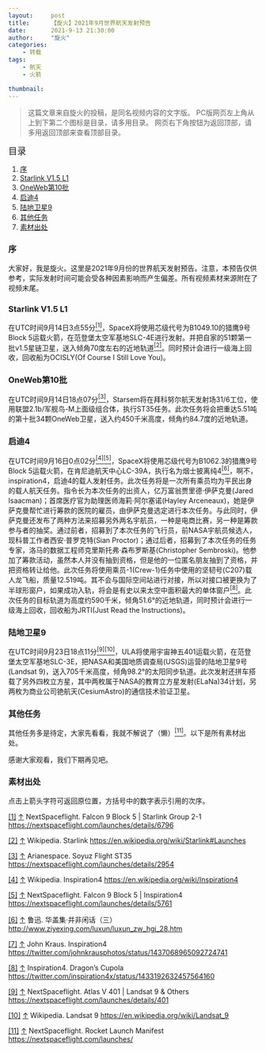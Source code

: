 ```yaml
---
layout:     post
title:      【旋火】2021年9月世界航天发射预告
date:       2021-9-13 21:30:00
author:     "旋火"
categories:
    - 转载
tags:
    - 航天
    - 火箭

thumbnail:
---
```

> 这篇文章来自旋火的投稿，是同名视频内容的文字版。
> PC版网页左上角从上到下第二个图标是目录，请多用目录。
> 网页右下角按钮为返回顶部，请多用返回顶部来查看顶部目录。

<escape><font size=4>目录</font></escape>

1. [序](#序)
2. [Starlink V1.5 L1](#Starlink-V1-5-L1)
3. [OneWeb第10批](#OneWeb第10批)
4. [启迪4](#启迪4)
5. [陆地卫星9](#陆地卫星9)
6. [其他任务](#其他任务)
7. [素材出处](#素材出处)

### 序

大家好，我是旋火。这里是2021年9月份的世界航天发射预告。注意，本预告仅供参考，实际发射时间可能会受各种因素影响而产生偏差。所有视频素材来源附在了视频末尾。

### Starlink V1.5 L1

在UTC时间9月14日3点55分<escape><a name = "ref_1_s" href="#ref_1_d"><sup>[1]</sup></a></escape>，SpaceX将使用芯级代号为B1049.10的猎鹰9号Block 5运载火箭，在范登堡太空军基地SLC-4E进行发射。并把自家的51颗第一批v1.5星链卫星，送入倾角70度左右的近地轨道<escape><a name = "ref_2_s" href="#ref_2_d"><sup>[2]</sup></a></escape>。同时预计会进行一级海上回收，回收船为OCISLY(Of Course I Still Love You)。

### OneWeb第10批

在UTC时间9月14日18点07分<escape><a name = "ref_3_s" href="#ref_3_d"><sup>[3]</sup></a></escape>，Starsem将在拜科努尔航天发射场31/6工位，使用联盟2.1b/军舰鸟-M上面级组合体，执行ST35任务。此次任务将会把重达5.51吨的第十批34颗OneWeb卫星，送入约450千米高度，倾角约84.7度的近地轨道。

### 启迪4

在UTC时间9月16日0点02分<escape><a name = "ref_4_s" href="#ref_4_d"><sup>[4]</sup></a><a name = "ref_5_s" href="#ref_5_d"><sup>[5]</sup></a></escape>，SpaceX将使用芯级代号为B1062.3的猎鹰9号Block 5运载火箭，在肯尼迪航天中心LC-39A，执行名为烟士披离纯4<escape><a name = "ref_6_s" href="#ref_6_d"><sup>[6]</sup></a></escape>，啊不，inspiration4，启迪4的载人发射任务。此次任务将是一次所有乘员均为平民出身的载人航天任务。指令长为本次任务的出资人，亿万富翁贾里德·伊萨克曼(Jared Isaacman)；首席医疗官为助理医师海莉·阿尔塞诺(Hayley Arceneaux)，她是伊萨克曼帮忙进行筹款的医院的雇员，由伊萨克曼选定进行本次任务。与此同时，伊萨克曼还发布了两种方法来招募另外两名宇航员，一种是电商比赛，另一种是筹款参与者的抽奖。通过前者，招募到了本次任务的飞行员，前NASA宇航员候选人，现科普工作者西安·普罗克特(Sian Proctor)；通过后者，招募到了本次任务的任务专家，洛马的数据工程师克里斯托弗·森布罗斯基(Christopher Sembroski)。他参加了筹款活动，虽然本人并没有抽到资格，但是他的一位匿名朋友抽到了资格，并把资格转让给他。此次任务将使用乘员-1(Crew-1)任务中使用的坚韧号(C207)载人龙飞船，质量12.519吨。其不会与国际空间站进行对接，所以对接口被更换为了半球形窗户，如果成功入轨，将会是有史以来太空中面积最大的单体窗户<escape><a name = "ref_8_s" href="#ref_8_d"><sup>[8]</sup></a></escape>。此次任务的目标轨道为高度约590千米，倾角51.6°的近地轨道，同时预计会进行一级海上回收，回收船为JRTI(Just Read the Instructions)。

### 陆地卫星9

在UTC时间9月23日18点11分<escape><a name = "ref_9_s" href="#ref_9_d"><sup>[9]</sup></a><a name = "ref_10_s" href="#ref_10_d"><sup>[10]</sup></a></escape>，ULA将使用宇宙神五401运载火箭，在范登堡太空军基地SLC-3E，把NASA和美国地质调查局(USGS)运营的陆地卫星9号(Landsat 9)，送入705千米高度，倾角98.2°的太阳同步轨道。此次发射还拼车搭载了另外四枚立方星，其中两枚属于NASA的教育立方星发射(ELaNa)34计划，另两枚为商业公司铯航天(CesiumAstro)的通信技术验证卫星。

### 其他任务

其他任务多是待定，大家先看看，我就不解说了（懒）<escape><a name = "ref_11_s" href="#ref_11_d"><sup>[11]</sup></a></escape>。以下是所有素材出处。

感谢大家观看，我们下期再见吧。

### 素材出处

点击上箭头字符可返回原位置，方括号中的数字表示引用的次序。

<escape><a name = "ref_1_d" href = "#ref_1_d">[1]</a></escape> <escape><a href = "#ref_1_s">↑</a></escape> NextSpaceflight. Falcon 9 Block 5 | Starlink Group 2-1
https://nextspaceflight.com/launches/details/6796

<escape><a name = "ref_2_d" href = "#ref_2_d">[2]</a></escape> <escape><a href = "#ref_2_s">↑</a></escape> Wikipedia. Starlink
https://en.wikipedia.org/wiki/Starlink#Launches

<escape><a name = "ref_3_d" href = "#ref_3_d">[3]</a></escape> <escape><a href = "#ref_3_s">↑</a></escape> Arianespace. Soyuz Flight ST35
https://nextspaceflight.com/launches/details/2954

<escape><a name = "ref_4_d" href = "#ref_4_d">[4]</a></escape> <escape><a href = "#ref_4_s">↑</a></escape> Wikipedia. Inspiration4
https://en.wikipedia.org/wiki/Inspiration4

<escape><a name = "ref_5_d" href = "#ref_5_d">[5]</a></escape> <escape><a href = "#ref_5_s">↑</a></escape> NextSpaceflight. Falcon 9 Block 5 | Inspiration4
https://nextspaceflight.com/launches/details/5761

<escape><a name = "ref_6_d" href = "#ref_6_d">[6]</a></escape> <escape><a href = "#ref_6_s">↑</a></escape> 鲁迅. 华盖集·并非闲话（三）
http://www.ziyexing.com/luxun/luxun_zw_hgj_28.htm

<escape><a name = "ref_7_d" href = "#ref_7_d">[7]</a></escape> <escape><a href = "#ref_7_s">↑</a></escape> John Kraus. Inspiration4
https://twitter.com/johnkrausphotos/status/1437068965092724741

<escape><a name = "ref_8_d" href = "#ref_8_d">[8]</a></escape> <escape><a href = "#ref_8_s">↑</a></escape> Inspiration4. Dragon’s Cupola
https://twitter.com/inspiration4x/status/1433192632457564160

<escape><a name = "ref_9_d" href = "#ref_9_d">[9]</a></escape> <escape><a href = "#ref_9_s">↑</a></escape> NextSpaceflight. Atlas V 401 | Landsat 9 & Others
https://nextspaceflight.com/launches/details/401

<escape><a name = "ref_10_d" href = "#ref_10_d">[10]</a></escape> <escape><a href = "#ref_10_s">↑</a></escape> Wikipedia. Landsat 9
https://en.wikipedia.org/wiki/Landsat_9

<escape><a name = "ref_11_d" href = "#ref_11_d">[11]</a></escape> <escape><a href = "#ref_11_s">↑</a></escape> NextSpaceflight. Rocket Launch Manifest
https://nextspaceflight.com/launches/
